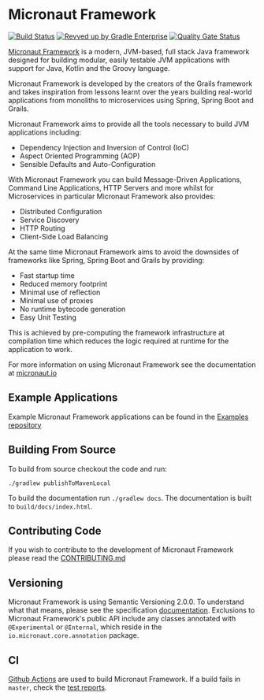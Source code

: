 # Micronaut Framework

[![Build Status](https://github.com/micronaut-projects/micronaut-core/workflows/Java%20CI/badge.svg)](https://github.com/micronaut-projects/micronaut-core/actions)
[![Revved up by Gradle Enterprise](https://img.shields.io/badge/Revved%20up%20by-Gradle%20Enterprise-06A0CE?logo=Gradle&labelColor=02303A)](https://ge.micronaut.io/scans)
[![Quality Gate Status](https://sonarcloud.io/api/project_badges/measure?project=micronaut-projects_micronaut-core&metric=alert_status)](https://sonarcloud.io/summary/new_code?id=micronaut-projects_micronaut-core)

[Micronaut Framework](https://micronaut.io) is a modern, JVM-based, full stack Java framework designed for building modular, easily testable JVM applications with support for Java, Kotlin and the Groovy language.

Micronaut Framework is developed by the creators of the Grails framework and takes inspiration from lessons learnt over the years building real-world applications from monoliths to microservices using Spring, Spring Boot and Grails.

Micronaut Framework aims to provide all the tools necessary to build JVM applications including:

* Dependency Injection and Inversion of Control (IoC)
* Aspect Oriented Programming (AOP)
* Sensible Defaults and Auto-Configuration

With Micronaut Framework you can build Message-Driven Applications, Command Line Applications, HTTP Servers and more whilst for Microservices in particular Micronaut Framework also provides:

* Distributed Configuration
* Service Discovery
* HTTP Routing
* Client-Side Load Balancing

At the same time Micronaut Framework aims to avoid the downsides of frameworks like Spring, Spring Boot and Grails by providing:

* Fast startup time
* Reduced memory footprint
* Minimal use of reflection
* Minimal use of proxies
* No runtime bytecode generation
* Easy Unit Testing

This is achieved by pre-computing the framework infrastructure at compilation time which reduces the logic required at runtime for the application to work.

For more information on using Micronaut Framework see the documentation at [micronaut.io](https://micronaut.io)

## Example Applications

Example Micronaut Framework applications can be found in the [Examples repository](https://github.com/micronaut-projects/micronaut-examples)

## Building From Source

To build from source checkout the code and run:

```
./gradlew publishToMavenLocal
```

To build the documentation run `./gradlew docs`. The documentation is built to `build/docs/index.html`.

## Contributing Code

If you wish to contribute to the development of Micronaut Framework please read the [CONTRIBUTING.md](CONTRIBUTING.md)

## Versioning

Micronaut Framework is using Semantic Versioning 2.0.0. To understand what that means, please see the specification [documentation](https://semver.org/). Exclusions to Micronaut Framework's public API include any classes annotated with `@Experimental` or `@Internal`, which reside in the `io.micronaut.core.annotation` package.

## CI

[Github Actions](https://github.com/micronaut-projects/micronaut-core/actions) are used to build Micronaut Framework. If a build fails in `master`, check the [test reports](https://micronaut-projects.github.io/micronaut-core/index.html).





